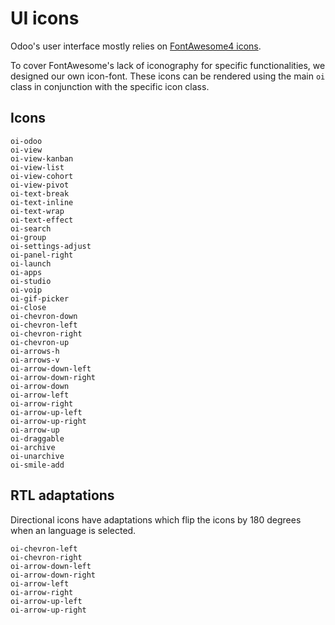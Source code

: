<a id="reference-user-interface-ui-icons"></a>

# UI icons

Odoo's user interface mostly relies on [FontAwesome4 icons](https://fontawesome.com/v4/icons/).

To cover FontAwesome's lack of iconography for specific functionalities, we designed our own
icon-font. These icons can be rendered using the main `oi` class in conjunction with the specific
icon class.

## Icons

<section class="row">

   <div class="o_icon_card col-6 col-sm-4 col-md-3 mb-3">
       <div class="card text-center">
           <i class="oi oi-odoo h1 p-4"></i>
           <code>oi-odoo</code>
       </div>
   </div>

   <div class="o_icon_card col-6 col-sm-4 col-md-3 mb-3">
       <div class="card text-center">
           <i class="oi oi-view h1 p-4"></i>
           <code>oi-view</code>
       </div>
   </div>

   <div class="o_icon_card col-6 col-sm-4 col-md-3 mb-3">
       <div class="card text-center">
           <i class="oi oi-view-kanban h1 p-4"></i>
           <code>oi-view-kanban</code>
       </div>
   </div>

   <div class="o_icon_card col-6 col-sm-4 col-md-3 mb-3">
       <div class="card text-center">
           <i class="oi oi-view-list h1 p-4"></i>
           <code>oi-view-list</code>
       </div>
   </div>

   <div class="o_icon_card col-6 col-sm-4 col-md-3 mb-3">
       <div class="card text-center">
           <i class="oi oi-view-cohort h1 p-4"></i>
           <code>oi-view-cohort</code>
       </div>
   </div>

   <div class="o_icon_card col-6 col-sm-4 col-md-3 mb-3">
       <div class="card text-center">
           <i class="oi oi-view-pivot h1 p-4"></i>
           <code>oi-view-pivot</code>
       </div>
   </div>

   <div class="o_icon_card col-6 col-sm-4 col-md-3 mb-3">
       <div class="card text-center">
           <i class="oi oi-text-break h1 p-4"></i>
           <code>oi-text-break</code>
       </div>
   </div>

   <div class="o_icon_card col-6 col-sm-4 col-md-3 mb-3">
       <div class="card text-center">
           <i class="oi oi-text-inline h1 p-4"></i>
           <code>oi-text-inline</code>
       </div>
   </div>

   <div class="o_icon_card col-6 col-sm-4 col-md-3 mb-3">
       <div class="card text-center">
           <i class="oi oi-text-wrap h1 p-4"></i>
           <code>oi-text-wrap</code>
       </div>
   </div>

   <div class="o_icon_card col-6 col-sm-4 col-md-3 mb-3">
       <div class="card text-center">
           <i class="oi oi-text-effect h1 p-4"></i>
           <code>oi-text-effect</code>
       </div>
   </div>

   <div class="o_icon_card col-6 col-sm-4 col-md-3 mb-3">
       <div class="card text-center">
           <i class="oi oi-search h1 p-4"></i>
           <code>oi-search</code>
       </div>
   </div>

   <div class="o_icon_card col-6 col-sm-4 col-md-3 mb-3">
       <div class="card text-center">
           <i class="oi oi-group h1 p-4"></i>
           <code>oi-group</code>
       </div>
   </div>

   <div class="o_icon_card col-6 col-sm-4 col-md-3 mb-3">
       <div class="card text-center">
           <i class="oi oi-settings-adjust h1 p-4"></i>
           <code>oi-settings-adjust</code>
       </div>
   </div>

   <div class="o_icon_card col-6 col-sm-4 col-md-3 mb-3">
       <div class="card text-center">
           <i class="oi oi-panel-right h1 p-4"></i>
           <code>oi-panel-right</code>
       </div>
   </div>

   <div class="o_icon_card col-6 col-sm-4 col-md-3 mb-3">
       <div class="card text-center">
           <i class="oi oi-launch h1 p-4"></i>
           <code>oi-launch</code>
       </div>
   </div>

   <div class="o_icon_card col-6 col-sm-4 col-md-3 mb-3">
       <div class="card text-center">
           <i class="oi oi-apps h1 p-4"></i>
           <code>oi-apps</code>
       </div>
   </div>

   <div class="o_icon_card col-6 col-sm-4 col-md-3 mb-3">
       <div class="card text-center">
           <i class="oi oi-studio h1 p-4"></i>
           <code>oi-studio</code>
       </div>
   </div>

   <div class="o_icon_card col-6 col-sm-4 col-md-3 mb-3">
       <div class="card text-center">
           <i class="oi oi-voip h1 p-4"></i>
           <code>oi-voip</code>
       </div>
   </div>

   <div class="o_icon_card col-6 col-sm-4 col-md-3 mb-3">
       <div class="card text-center">
           <i class="oi oi-gif-picker h1 p-4"></i>
           <code>oi-gif-picker</code>
       </div>
   </div>

   <div class="o_icon_card col-6 col-sm-4 col-md-3 mb-3">
       <div class="card text-center">
           <i class="oi oi-close h1 p-4"></i>
           <code>oi-close</code>
       </div>
   </div>

   <div class="o_icon_card col-6 col-sm-4 col-md-3 mb-3">
       <div class="card text-center">
           <i class="oi oi-chevron-down h1 p-4"></i>
           <code>oi-chevron-down</code>
       </div>
   </div>

   <div class="o_icon_card col-6 col-sm-4 col-md-3 mb-3">
       <div class="card text-center">
           <i class="oi oi-chevron-left h1 p-4"></i>
           <code>oi-chevron-left</code>
       </div>
   </div>

   <div class="o_icon_card col-6 col-sm-4 col-md-3 mb-3">
       <div class="card text-center">
           <i class="oi oi-chevron-right h1 p-4"></i>
           <code>oi-chevron-right</code>
       </div>
   </div>

   <div class="o_icon_card col-6 col-sm-4 col-md-3 mb-3">
       <div class="card text-center">
           <i class="oi oi-chevron-up h1 p-4"></i>
           <code>oi-chevron-up</code>
       </div>
   </div>

   <div class="o_icon_card col-6 col-sm-4 col-md-3 mb-3">
       <div class="card text-center">
           <i class="oi oi-arrows-h h1 p-4"></i>
           <code>oi-arrows-h</code>
       </div>
   </div>

   <div class="o_icon_card col-6 col-sm-4 col-md-3 mb-3">
       <div class="card text-center">
           <i class="oi oi-arrows-v h1 p-4"></i>
           <code>oi-arrows-v</code>
       </div>
   </div>

   <div class="o_icon_card col-6 col-sm-4 col-md-3 mb-3">
       <div class="card text-center">
           <i class="oi oi-arrow-down-left h1 p-4"></i>
           <code>oi-arrow-down-left</code>
       </div>
   </div>

   <div class="o_icon_card col-6 col-sm-4 col-md-3 mb-3">
       <div class="card text-center">
           <i class="oi oi-arrow-down-right h1 p-4"></i>
           <code>oi-arrow-down-right</code>
       </div>
   </div>

   <div class="o_icon_card col-6 col-sm-4 col-md-3 mb-3">
       <div class="card text-center">
           <i class="oi oi-arrow-down h1 p-4"></i>
           <code>oi-arrow-down</code>
       </div>
   </div>

   <div class="o_icon_card col-6 col-sm-4 col-md-3 mb-3">
       <div class="card text-center">
           <i class="oi oi-arrow-left h1 p-4"></i>
           <code>oi-arrow-left</code>
       </div>
   </div>

   <div class="o_icon_card col-6 col-sm-4 col-md-3 mb-3">
       <div class="card text-center">
           <i class="oi oi-arrow-right h1 p-4"></i>
           <code>oi-arrow-right</code>
       </div>
   </div>

   <div class="o_icon_card col-6 col-sm-4 col-md-3 mb-3">
       <div class="card text-center">
           <i class="oi oi-arrow-up-left h1 p-4"></i>
           <code>oi-arrow-up-left</code>
       </div>
   </div>

   <div class="o_icon_card col-6 col-sm-4 col-md-3 mb-3">
       <div class="card text-center">
           <i class="oi oi-arrow-up-right h1 p-4"></i>
           <code>oi-arrow-up-right</code>
       </div>
   </div>

   <div class="o_icon_card col-6 col-sm-4 col-md-3 mb-3">
       <div class="card text-center">
           <i class="oi oi-arrow-up h1 p-4"></i>
           <code>oi-arrow-up</code>
       </div>
   </div>

   <div class="o_icon_card col-6 col-sm-4 col-md-3 mb-3">
       <div class="card text-center">
           <i class="oi oi-draggable h1 p-4"></i>
           <code>oi-draggable</code>
       </div>
   </div>

   <div class="o_icon_card col-6 col-sm-4 col-md-3 mb-3">
       <div class="card text-center">
           <i class="oi oi-archive h1 p-4"></i>
           <code>oi-archive</code>
       </div>
   </div>

   <div class="o_icon_card col-6 col-sm-4 col-md-3 mb-3">
       <div class="card text-center">
           <i class="oi oi-unarchive h1 p-4"></i>
           <code>oi-unarchive</code>
       </div>
   </div>

   <div class="o_icon_card col-6 col-sm-4 col-md-3 mb-3">
       <div class="card text-center">
           <i class="oi oi-smile-add h1 p-4"></i>
           <code>oi-smile-add</code>
       </div>
   </div>

</section>

## RTL adaptations

Directional icons have  adaptations which flip the icons by 180 degrees
when an  language is selected.

<section class="row">

   <div class="o_icon_card col-6 col-sm-4 col-md-3 mb-3">
       <div class="card text-center">
           <i class="oi oi-chevron-left h1 p-4"></i>
           <code>oi-chevron-left</code>
       </div>
   </div>

   <div class="o_icon_card col-6 col-sm-4 col-md-3 mb-3">
       <div class="card text-center">
           <i class="oi oi-chevron-right h1 p-4"></i>
           <code>oi-chevron-right</code>
       </div>
   </div>

   <div class="o_icon_card col-6 col-sm-4 col-md-3 mb-3">
       <div class="card text-center">
           <i class="oi oi-arrow-down-left h1 p-4"></i>
           <code>oi-arrow-down-left</code>
       </div>
   </div>

   <div class="o_icon_card col-6 col-sm-4 col-md-3 mb-3">
       <div class="card text-center">
           <i class="oi oi-arrow-down-right h1 p-4"></i>
           <code>oi-arrow-down-right</code>
       </div>
   </div>

   <div class="o_icon_card col-6 col-sm-4 col-md-3 mb-3">
       <div class="card text-center">
           <i class="oi oi-arrow-left h1 p-4"></i>
           <code>oi-arrow-left</code>
       </div>
   </div>

   <div class="o_icon_card col-6 col-sm-4 col-md-3 mb-3">
       <div class="card text-center">
           <i class="oi oi-arrow-right h1 p-4"></i>
           <code>oi-arrow-right</code>
       </div>
   </div>

   <div class="o_icon_card col-6 col-sm-4 col-md-3 mb-3">
       <div class="card text-center">
           <i class="oi oi-arrow-up-left h1 p-4"></i>
           <code>oi-arrow-up-left</code>
       </div>
   </div>

   <div class="o_icon_card col-6 col-sm-4 col-md-3 mb-3">
       <div class="card text-center">
           <i class="oi oi-arrow-up-right h1 p-4"></i>
           <code>oi-arrow-up-right</code>
       </div>
   </div>

</section>
